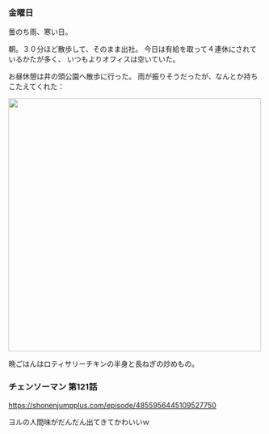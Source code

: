 ### 金曜日

曇のち雨、寒い日。

朝。３０分ほど散歩して、そのまま出社。
今日は有給を取って４連休にされているかたが多く、
いつもよりオフィスは空いていた。

お昼休憩は井の頭公園へ散歩に行った。
雨が振りそうだったが、なんとか持ちこたえてくれた：

<img src="https://i.imgur.com/7CxvHyi.jpg" width="500">

晩ごはんはロティサリーチキンの半身と長ねぎの炒めもの。

### チェンソーマン 第121話

https://shonenjumpplus.com/episode/4855956445109527750

ヨルの人間味がだんだん出てきてかわいいｗ